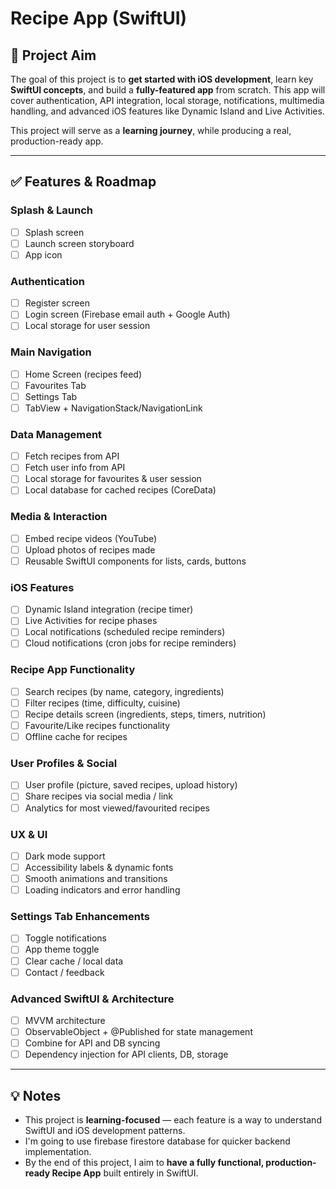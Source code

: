 # Recipe App (SwiftUI)

## 📝 Project Aim
The goal of this project is to **get started with iOS development**, learn key **SwiftUI concepts**, and build a **fully-featured app** from scratch. This app will cover authentication, API integration, local storage, notifications, multimedia handling, and advanced iOS features like Dynamic Island and Live Activities.

This project will serve as a **learning journey**, while producing a real, production-ready app.

---

## ✅ Features & Roadmap

### Splash & Launch
- [ ] Splash screen
- [ ] Launch screen storyboard
- [ ] App icon

### Authentication
- [ ] Register screen
- [ ] Login screen (Firebase email auth + Google Auth)
- [ ] Local storage for user session

### Main Navigation
- [ ] Home Screen (recipes feed)
- [ ] Favourites Tab
- [ ] Settings Tab
- [ ] TabView + NavigationStack/NavigationLink

### Data Management
- [ ] Fetch recipes from API
- [ ] Fetch user info from API
- [ ] Local storage for favourites & user session
- [ ] Local database for cached recipes (CoreData)

### Media & Interaction
- [ ] Embed recipe videos (YouTube)
- [ ] Upload photos of recipes made
- [ ] Reusable SwiftUI components for lists, cards, buttons

### iOS Features
- [ ] Dynamic Island integration (recipe timer)
- [ ] Live Activities for recipe phases
- [ ] Local notifications (scheduled recipe reminders)
- [ ] Cloud notifications (cron jobs for recipe reminders)

### Recipe App Functionality
- [ ] Search recipes (by name, category, ingredients)
- [ ] Filter recipes (time, difficulty, cuisine)
- [ ] Recipe details screen (ingredients, steps, timers, nutrition)
- [ ] Favourite/Like recipes functionality
- [ ] Offline cache for recipes

### User Profiles & Social
- [ ] User profile (picture, saved recipes, upload history)
- [ ] Share recipes via social media / link
- [ ] Analytics for most viewed/favourited recipes

### UX & UI
- [ ] Dark mode support
- [ ] Accessibility labels & dynamic fonts
- [ ] Smooth animations and transitions
- [ ] Loading indicators and error handling

### Settings Tab Enhancements
- [ ] Toggle notifications
- [ ] App theme toggle
- [ ] Clear cache / local data
- [ ] Contact / feedback

### Advanced SwiftUI & Architecture
- [ ] MVVM architecture
- [ ] ObservableObject + @Published for state management
- [ ] Combine for API and DB syncing
- [ ] Dependency injection for API clients, DB, storage

---

## 💡 Notes
- This project is **learning-focused** — each feature is a way to understand SwiftUI and iOS development patterns.
- I'm going to use firebase firestore database for quicker backend implementation.
- By the end of this project, I aim to **have a fully functional, production-ready Recipe App** built entirely in SwiftUI.
